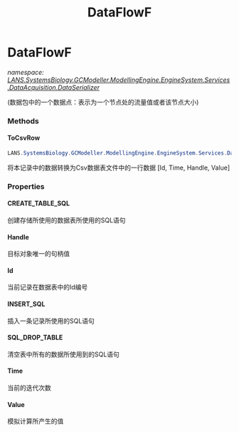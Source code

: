 ﻿---
title: DataFlowF
---

# DataFlowF
_namespace: [LANS.SystemsBiology.GCModeller.ModellingEngine.EngineSystem.Services.DataAcquisition.DataSerializer](N-LANS.SystemsBiology.GCModeller.ModellingEngine.EngineSystem.Services.DataAcquisition.DataSerializer.html)_

(数据包中的一个数据点：表示为一个节点处的流量值或者该节点大小)



### Methods

#### ToCsvRow
```csharp
LANS.SystemsBiology.GCModeller.ModellingEngine.EngineSystem.Services.DataAcquisition.DataSerializer.DataFlowF.ToCsvRow
```
将本记录中的数据转换为Csv数据表文件中的一行数据 [Id, Time, Handle, Value]


### Properties

#### CREATE_TABLE_SQL
创建存储所使用的数据表所使用的SQL语句
#### Handle
目标对象唯一的句柄值
#### Id
当前记录在数据表中的Id编号
#### INSERT_SQL
插入一条记录所使用的SQL语句
#### SQL_DROP_TABLE
清空表中所有的数据所使用到的SQL语句
#### Time
当前的迭代次数
#### Value
模拟计算所产生的值
